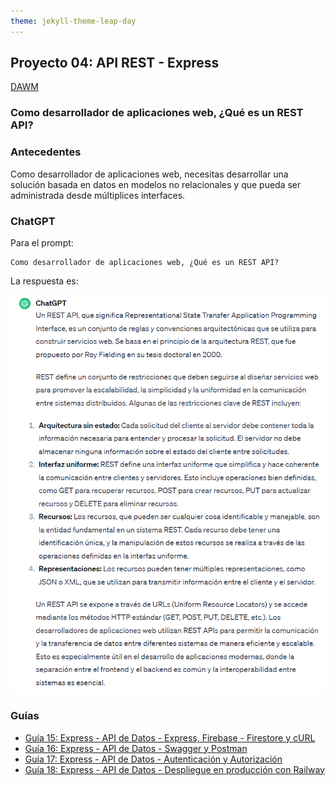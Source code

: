 ```yaml
---
theme: jekyll-theme-leap-day
---
```


## Proyecto 04: API REST - Express

[DAWM](/DAWM/)

### Como desarrollador de aplicaciones web, ¿Qué es un REST API?

### Antecedentes

Como desarrollador de aplicaciones web, necesitas desarrollar una solución basada en datos en modelos no relacionales y que pueda ser administrada desde múltiplices interfaces.

### ChatGPT

Para el prompt: 

```
Como desarrollador de aplicaciones web, ¿Qué es un REST API? 
```
La respuesta es:

![respuesta](archivos/proyecto04-pregunta.png)

### Guías

* [Guía 15: Express - API de Datos - Express, Firebase - Firestore y cURL](/DAWM/guias/2024/guia15)
* [Guía 16: Express - API de Datos - Swagger y Postman](/DAWM/guias/2024/guia16)
* [Guía 17: Express - API de Datos - Autenticación y Autorización](/DAWM/guias/2023/guia17)
* [Guía 18: Express - API de Datos - Despliegue en producción con Railway](/DAWM/guias/2023/guia18)